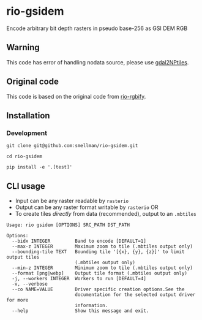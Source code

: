 # rio-gsidem
Encode arbitrary bit depth rasters in pseudo base-256 as GSI DEM RGB

## Warning

This code has error of handling nodata source, please use [gdal2NPtiles](https://github.com/qchizu/gdal2NPtiles).

## Original code

This code is based on the original code from [rio-rgbify](https://github.com/mapbox/rio-rgbify).

## Installation

### Development
```
git clone git@github.com:smellman/rio-gsidem.git

cd rio-gsidem

pip install -e '.[test]'

```

## CLI usage

- Input can be any raster readable by `rasterio`
- Output can be any raster format writable by `rasterio` OR
- To create tiles _directly_ from data (recommended), output to an `.mbtiles`

```
Usage: rio gsidem [OPTIONS] SRC_PATH DST_PATH

Options:
  --bidx INTEGER         Band to encode [DEFAULT=1]
  --max-z INTEGER        Maximum zoom to tile (.mbtiles output only)
  --bounding-tile TEXT   Bounding tile '[{x}, {y}, {z}]' to limit output tiles
                         (.mbtiles output only)
  --min-z INTEGER        Minimum zoom to tile (.mbtiles output only)
  --format [png|webp]    Output tile format (.mbtiles output only)
  -j, --workers INTEGER  Workers to run [DEFAULT=4]
  -v, --verbose
  --co NAME=VALUE        Driver specific creation options.See the
                         documentation for the selected output driver for more
                         information.
  --help                 Show this message and exit.
```
